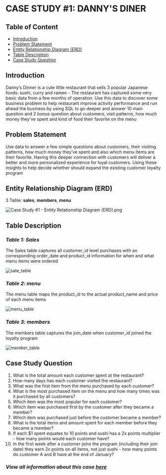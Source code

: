 # CASE STUDY #1: DANNY'S DINER
## Table of Content
* [Introduction](#introduction)
* [Problem Statement](#problem-statement)
* [Entity Relationship Diagram (ERD)](#erd)
* [Table Description](#table-description)
* [Case Study Question](#case-question)
## Introduction <a class = 'anchor' id = 'introduction'></a>
Danny’s Dinner is a cute little restaurant that sells 3 popular Japanese foods: sushi, curry and ramen - The restaurant has captured some very basic data from a few months of operation.
Use this data to discover some business problem to help restaurant improve activity performance and run ahead the business by using SQL to go deeper and answer 10 main question and 2 bonus question about customers, visit patterns, how much money they’ve spent and kind of food their favorite on the menu
## Problem Statement <a class = 'anchor' id = 'problem-statement'></a>
Use data to answer a few simple questions about customers, their visiting patterns, how much money they’ve spent and also which menu items are their favorite. Having this deeper connection with customers will deliver a better and more personalized experience for loyal customers.
Using these insights to help decide whether should expand the existing customer loyalty program
## Entity Relationship Diagram (ERD) <a class = 'anchor' id = 'erd'></a>
3 Table: **sales**, **members**, **menu**

![Case Study #1 - Entity Relationship Diagram (ERD).png](https://github.com/truongwfdata/SQL-Challenge/blob/main/Case%20study%201%3A%20Danny's%20Diner/Case%20Study%20%231%20-%20Entity%20Relationship%20Diagram%20(ERD).png)

## Table Description <a class = 'anchor' id = 'table-description'></a>
### *Table 1: Sales*
The Sales table captures all customer_id level purchases with an corresponding order_date and product_id information for when and what menu items were ordered

![sale_table](https://github.com/truongwfdata/SQL-Challenge/blob/main/Case%20study%201%3A%20Danny's%20Diner/Case%20Study%20%231%20-%20sales%20table.png)
### *Table 2: menu*
The menu table maps the product_id to the actual product_name and price of each menu items

![menu_table](https://github.com/truongwfdata/SQL-Challenge/blob/main/Case%20study%201%3A%20Danny's%20Diner/Case%20Study%20%231%20-%20menu%20table.png)
### *Table 3: members*
The members table captures the join_date when customer_id joined the loyalty program

![member_table](https://github.com/truongwfdata/SQL-Challenge/blob/main/Case%20study%201%3A%20Danny's%20Diner/Case%20Study%20%231%20-%20members%20table.png)
## Case Study Question <a class = 'anchor' id = 'case-question'></a>
1. What is the total amount each customer spent at the restaurant?
2. How many days has each customer visited the restaurant?
3. What was the first item from the menu purchased by each customer?
4. What is the most purchased item on the menu and how many times was it purchased by all customers?
5. Which item was the most popular for each customer?
6. Which item was purchased first by the customer after they became a member?
7. Which item was purchased just before the customer became a member?
8. What is the total items and amount spent for each member before they became a member?
9. If each $1 spent equates to 10 points and sushi has a 2x points multiplier - how many points would each customer have?
10. In the first week after a customer joins the program (including their join date) they earn 2x points on all items, not just sushi - how many points do customer A and B have at the end of January?
### *View all information about this case [here](https://8weeksqlchallenge.com/case-study-1/)*
